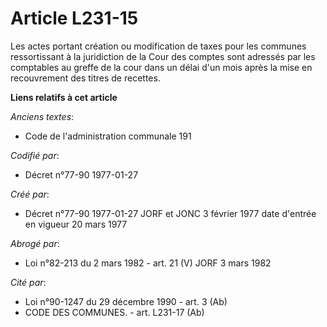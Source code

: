 # Article L231-15

Les actes portant création ou modification de taxes pour les communes ressortissant à la juridiction de la Cour des comptes
sont adressés par les comptables au greffe de la cour dans un délai d'un mois après la mise en recouvrement des titres de
recettes.

**Liens relatifs à cet article**

_Anciens textes_:

  - Code de l'administration communale 191

_Codifié par_:

  - Décret n°77-90 1977-01-27

_Créé par_:

  - Décret n°77-90 1977-01-27 JORF et JONC 3 février 1977 date d'entrée en vigueur 20 mars 1977

_Abrogé par_:

  - Loi n°82-213 du 2 mars 1982 - art. 21 (V) JORF 3 mars 1982

_Cité par_:

  - Loi n°90-1247 du 29 décembre 1990 - art. 3 (Ab)
  - CODE DES COMMUNES. - art. L231-17 (Ab)
